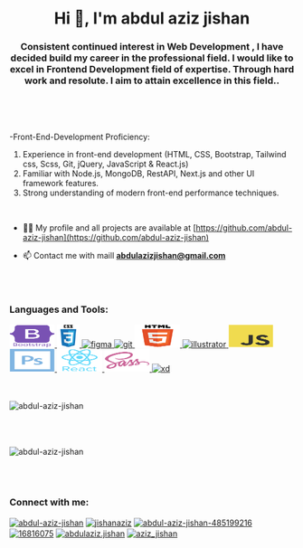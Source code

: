 <h1 align="center">Hi 👋, I'm abdul aziz jishan</h1>
<h3 align="center">Consistent continued interest in Web Development , I have decided build my career in the professional field. I would like to excel in Frontend Development field of expertise. Through hard work and resolute. I aim to attain excellence in this field..</h3>


</br>
</br>
</br>

-Front-End-Development Proficiency:
1. Experience in front-end development (HTML, CSS, Bootstrap, Tailwind css, Scss, Git, jQuery, JavaScript & React.js)
2. Familiar with Node.js, MongoDB, RestAPI, Next.js and other UI framework features.
3. Strong understanding of modern front-end performance techniques.
<!-- 2. Familiar with Node.js,MongoDB, RestAPI, Foundation, and other UI framework features. -->

</br>

- 👨‍💻 My profile and all projects are available at  [https://github.com/abdul-aziz-jishan](https://github.com/abdul-aziz-jishan)

- 📫 Contact me with maill **abdulazizjishan@gmail.com**
</br>
</br>

<h3 align="left">Languages and Tools:</h3>
<a href="https://getbootstrap.com" target="_blank"> <img src="https://raw.githubusercontent.com/devicons/devicon/master/icons/bootstrap/bootstrap-plain-wordmark.svg" alt="bootstrap" width="80" height="40"/> </a> <a href="https://www.w3schools.com/css/" target="_blank"> <img src="https://raw.githubusercontent.com/devicons/devicon/master/icons/css3/css3-original-wordmark.svg" alt="css3" width="40" height="40"/> </a> <a href="https://www.figma.com/" target="_blank"> <img src="https://www.vectorlogo.zone/logos/figma/figma-icon.svg" alt="figma" width="80" height="40"/> </a> <a href="https://git-scm.com/" target="_blank"> <img src="https://www.vectorlogo.zone/logos/git-scm/git-scm-icon.svg" alt="git" width="40" height="40"/> </a> <a href="https://www.w3.org/html/" target="_blank"> <img src="https://raw.githubusercontent.com/devicons/devicon/master/icons/html5/html5-original-wordmark.svg" alt="html5" width="80" height="40"/> </a> <a href="https://www.adobe.com/in/products/illustrator.html" target="_blank"> <img src="https://www.vectorlogo.zone/logos/adobe_illustrator/adobe_illustrator-icon.svg" alt="illustrator" width="40" height="40"/> </a> <a href="https://developer.mozilla.org/en-US/docs/Web/JavaScript" target="_blank"> <img src="https://raw.githubusercontent.com/devicons/devicon/master/icons/javascript/javascript-original.svg" alt="javascript" width="80" height="40"/> </a> <a href="https://www.photoshop.com/en" target="_blank"> <img src="https://raw.githubusercontent.com/devicons/devicon/master/icons/photoshop/photoshop-line.svg" alt="photoshop" width="80" height="40"/> </a> <a href="https://reactjs.org/" target="_blank"> <img src="https://raw.githubusercontent.com/devicons/devicon/master/icons/react/react-original-wordmark.svg" alt="react" width="80" height="40"/> </a> <a href="https://sass-lang.com" target="_blank"> <img src="https://raw.githubusercontent.com/devicons/devicon/master/icons/sass/sass-original.svg" alt="sass" width="80" height="40"/> </a> <a href="https://www.adobe.com/products/xd.html" target="_blank"> <img src="https://cdn.worldvectorlogo.com/logos/adobe-xd.svg" alt="xd" width="80" height="40"/> </a> 

</br>
  </br>
  </br>
 <p><img align="center" src="https://github-readme-stats.vercel.app/api/top-langs?username=abdul-aziz-jishan&show_icons=true&locale=en&layout=compact" alt="abdul-aziz-jishan" /></p> 


</br></br>
<p><img align="center" src="https://github-readme-streak-stats.herokuapp.com/?user=abdul-aziz-jishan&" alt="abdul-aziz-jishan" /></p>


</br></br>
<h3 align="left">Connect with me:</h3>
<p align="left">
<a href="https://codepen.io/abdul-aziz-jishan" target="blank"><img align="center" src="https://raw.githubusercontent.com/rahuldkjain/github-profile-readme-generator/master/src/images/icons/Social/codepen.svg" alt="abdul-aziz-jishan" width="80" height="40" /></a>
<a href="https://twitter.com/jishanaziz" target="blank"><img align="center" src="https://raw.githubusercontent.com/rahuldkjain/github-profile-readme-generator/master/src/images/icons/Social/twitter.svg" alt="jishanaziz" width="80" height="40" /></a>
<a href="https://linkedin.com/in/abdul-aziz-jishan-485199216" target="blank"><img align="center" src="https://raw.githubusercontent.com/rahuldkjain/github-profile-readme-generator/master/src/images/icons/Social/linked-in-alt.svg" alt="abdul-aziz-jishan-485199216" width="80" height="40" /></a>
<a href="https://stackoverflow.com/users/16816075" target="blank"><img align="center" src="https://raw.githubusercontent.com/rahuldkjain/github-profile-readme-generator/master/src/images/icons/Social/stack-overflow.svg" alt="16816075" width="80" height="40" /></a>
<a href="https://fb.com/abdulaziz.jishan" target="blank"><img align="center" src="https://raw.githubusercontent.com/rahuldkjain/github-profile-readme-generator/master/src/images/icons/Social/facebook.svg" alt="abdulaziz.jishan"width="80" height="40" /></a>
<a href="https://instagram.com/aziz_jishan" target="blank"><img align="center" src="https://raw.githubusercontent.com/rahuldkjain/github-profile-readme-generator/master/src/images/icons/Social/instagram.svg" alt="aziz_jishan" width="80" height="40" /></a>
</p>

